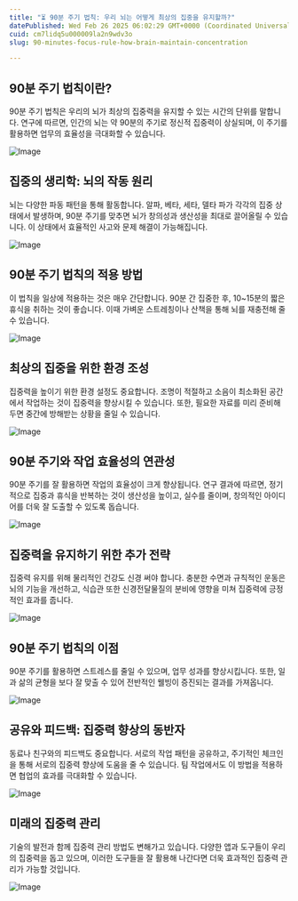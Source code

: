 ```yaml
---
title: "⏳ 90분 주기 법칙: 우리 뇌는 어떻게 최상의 집중을 유지할까?"
datePublished: Wed Feb 26 2025 06:02:29 GMT+0000 (Coordinated Universal Time)
cuid: cm7lidq5u000009la2n9wdv3o
slug: 90-minutes-focus-rule-how-brain-maintain-concentration

---
```


## 90분 주기 법칙이란?

90분 주기 법칙은 우리의 뇌가 최상의 집중력을 유지할 수 있는 시간의 단위를 말합니다. 연구에 따르면, 인간의 뇌는 약 90분의 주기로 정신적 집중력이 상실되며, 이 주기를 활용하면 업무의 효율성을 극대화할 수 있습니다.

![Image](http://res.cloudinary.com/potenlab/image/upload/v1740549636/vvwrohgusewkwilv8bjd.png)

## 집중의 생리학: 뇌의 작동 원리

뇌는 다양한 파동 패턴을 통해 활동합니다. 알파, 베타, 세타, 델타 파가 각각의 집중 상태에서 발생하며, 90분 주기를 맞추면 뇌가 창의성과 생산성을 최대로 끌어올릴 수 있습니다. 이 상태에서 효율적인 사고와 문제 해결이 가능해집니다.

![Image](http://res.cloudinary.com/potenlab/image/upload/v1740549650/hjhfivi9cvytrlmufr6p.png)

## 90분 주기 법칙의 적용 방법

이 법칙을 일상에 적용하는 것은 매우 간단합니다. 90분 간 집중한 후, 10~15분의 짧은 휴식을 취하는 것이 좋습니다. 이때 가벼운 스트레칭이나 산책을 통해 뇌를 재충전해 줄 수 있습니다.

![Image](http://res.cloudinary.com/potenlab/image/upload/v1740549668/kndqtiwthhpwkecgmdlo.png)

## 최상의 집중을 위한 환경 조성

집중력을 높이기 위한 환경 설정도 중요합니다. 조명이 적절하고 소음이 최소화된 공간에서 작업하는 것이 집중력을 향상시킬 수 있습니다. 또한, 필요한 자료를 미리 준비해 두면 중간에 방해받는 상황을 줄일 수 있습니다.

![Image](http://res.cloudinary.com/potenlab/image/upload/v1740549681/gshlijvy1a3e4tloalia.png)

## 90분 주기와 작업 효율성의 연관성

90분 주기를 잘 활용하면 작업의 효율성이 크게 향상됩니다. 연구 결과에 따르면, 정기적으로 집중과 휴식을 반복하는 것이 생산성을 높이고, 실수를 줄이며, 창의적인 아이디어를 더욱 잘 도출할 수 있도록 돕습니다.

![Image](http://res.cloudinary.com/potenlab/image/upload/v1740549695/loymvlfcwfvs1mjxquml.png)

## 집중력을 유지하기 위한 추가 전략

집중력 유지를 위해 물리적인 건강도 신경 써야 합니다. 충분한 수면과 규칙적인 운동은 뇌의 기능을 개선하고, 식습관 또한 신경전달물질의 분비에 영향을 미쳐 집중력에 긍정적인 효과를 줍니다.

![Image](http://res.cloudinary.com/potenlab/image/upload/v1740549708/n6eekjg4pwbzjpyayi8w.png)

## 90분 주기 법칙의 이점

90분 주기를 활용하면 스트레스를 줄일 수 있으며, 업무 성과를 향상시킵니다. 또한, 일과 삶의 균형을 보다 잘 맞출 수 있어 전반적인 웰빙이 증진되는 결과를 가져옵니다.

![Image](http://res.cloudinary.com/potenlab/image/upload/v1740549721/jtfen0yjn9owjxvqzlmz.png)

## 공유와 피드백: 집중력 향상의 동반자

동료나 친구와의 피드백도 중요합니다. 서로의 작업 패턴을 공유하고, 주기적인 체크인을 통해 서로의 집중력 향상에 도움을 줄 수 있습니다. 팀 작업에서도 이 방법을 적용하면 협업의 효과를 극대화할 수 있습니다.

![Image](http://res.cloudinary.com/potenlab/image/upload/v1740549734/hlqzr8z97wuxbf6dbknz.png)

## 미래의 집중력 관리

기술의 발전과 함께 집중력 관리 방법도 변해가고 있습니다. 다양한 앱과 도구들이 우리의 집중력을 돕고 있으며, 이러한 도구들을 잘 활용해 나간다면 더욱 효과적인 집중력 관리가 가능할 것입니다.

![Image](http://res.cloudinary.com/potenlab/image/upload/v1740549748/jpittyarffazfcauncqt.png)

